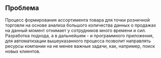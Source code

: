 ## Проблема ##

Процесс формирования ассортимента товара для точки розничной торговли на основе анализа большого количества данных о продажах на данный момент отнимает у сотрудников много времени и сил. Разработка подхода, а в дальнейшем - и программного приложения, для автоматизации вышеуказанного процесса позволит направлять ресурсы компании на не менее важные задачи, как, например, поиск новых клиентов.